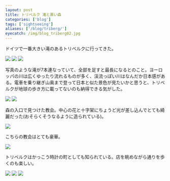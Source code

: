 ```yaml
---
layout: post
title: トリベルク 滝と黒い森
categories: ['blog']
tags: ['sightseeing']
aliases: ['/blog/triberg/']
eyecatch: /img/blog_triberg02.jpg
---
```


ドイツで一番大きい滝のあるトリベルクに行ってきた。

<img src="/img/blog_triberg01.jpg" class="image-on-frame image-fade">

<img src="/img/blog_triberg02.jpg" class="image-on-frame image-fade">

<img src="/img/blog_triberg03.jpg" class="image-on-frame image-fade">

写真のような滝が7本連なっていて、全部を足すと最長になるとのこと。ヨーロッパの川は広くゆったり流れるものが多く、渓流っぽい川はなんだか日本感がある。電車を乗り継ぎ山奥まで登って日本と似た景色が見たいかと思うと、トリベルクが地球の歩き方に載ってないのも納得できる気がした。

<img src="/img/blog_triberg04.jpg" class="image-on-frame image-fade">

<img src="/img/blog_triberg05.jpg" class="image-on-frame image-fade">

森の入口で見つけた教会。中心の花と十字架にちょうど光が差し込んでとても綺麗だった(おそらくそうなるように造られている)。

<img src="/img/blog_triberg06.jpg" class="image-on-frame image-fade">

こちらの教会はとても豪華。

<img src="/img/blog_triberg07.jpg" class="image-on-frame image-fade">

トリベルクはかっこう時計の町としても知られている。店を眺めながら通りを歩くのも楽しい。

<img src="/img/blog_triberg08.jpg" class="image-on-frame image-fade">

<img src="/img/blog_triberg09.jpg" class="image-on-frame image-fade">

<img src="/img/blog_triberg10.jpg" class="image-on-frame image-fade">
